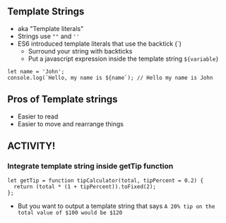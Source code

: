 ## Template Strings
* aka "Template literals"
* Strings use `""` and `''`
* ES6 introduced template literals that use the backtick (`)
    - Surround your string with backticks
    - Put a javascript expression inside the template string `${variable}`

```
let name = 'John';
console.log(`Hello, my name is ${name`); // Hello my name is John
```

## Pros of Template strings
* Easier to read
* Easier to move and rearrange things

## ACTIVITY!
### Integrate template string inside getTip function
```
let getTip = function tipCalculator(total, tipPercent = 0.2) {
  return (total * (1 + tipPercent)).toFixed(2);
};
```

* But you want to output a template string that says `A 20% tip on the total value of $100 would be $120`
